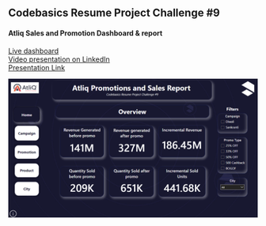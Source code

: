 ## Codebasics Resume Project Challenge #9
#### Atliq Sales and Promotion Dashboard & report
<a href="https://app.powerbi.com/view?r=eyJrIjoiYjI5OGIwMzktNzZiZC00ZTRmLWJhOGEtZjc0Zjg1Y2U3NzE2IiwidCI6ImRmODY3OWNkLWE4MGUtNDVkOC05OWFjLWM4M2VkN2ZmOTVhMCJ9" target="_blank"> Live dashboard </a> 
<br>
<a href="https://www.linkedin.com/posts/ansh-arora-1648a4226_codebasics-iamscamaware-data-activity-7162844428523483136--II1?utm_source=share&utm_medium=member_desktop" target="_blank">Video presentation on LinkedIn</a>
<br>
<a href="https://www.canva.com/design/DAF8jsm87oo/QlGLGorHgi649EIGjDYUeQ/edit?utm_content=DAF8jsm87oo&utm_campaign=designshare&utm_medium=link2&utm_source=sharebutton" target="_blank"> Presentation Link </a>
<p>
  <img src="https://github.com/ash200309/Codebasics_challenge_9/blob/main/cover.png">
</p>
